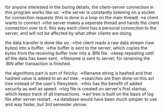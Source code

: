 for anyone interested in the boring details, the client-server connection in this program works like so:
->the server is constantly listening on a socket for connection requests (this is done in a loop on the main thread)
->a client wants to connect
->the server makes a seperate thread and hands the client connection over to it.
this way each client has a personal connection to the server, and will not be affected by what other clients are doing.

the data transfer is done like so:
->the client reads a raw data stream (raw bytes) into a buffer.
->the buffer is sent to the server, which copies the bytes from the receiving buffer over into a .BIN file.
->keep repeating until all the data has been sent.
->filename is sent to server, for renaming the .BIN after transaction is finished.

the algorithms part is sort of finicky:
->filename string is hashed and that hashed value is added to an avl tree.
->searches are then done on this avl tree instead of the user's filesystem.
->this has the benefit of added security as well as speed.
->log file is created on server's first startup, which keeps track of all transactions.
->avl tree is built on the basis of log file after server restart.
->a database would have been much simpler to use and way faster, but 3rd semester yknow. 
